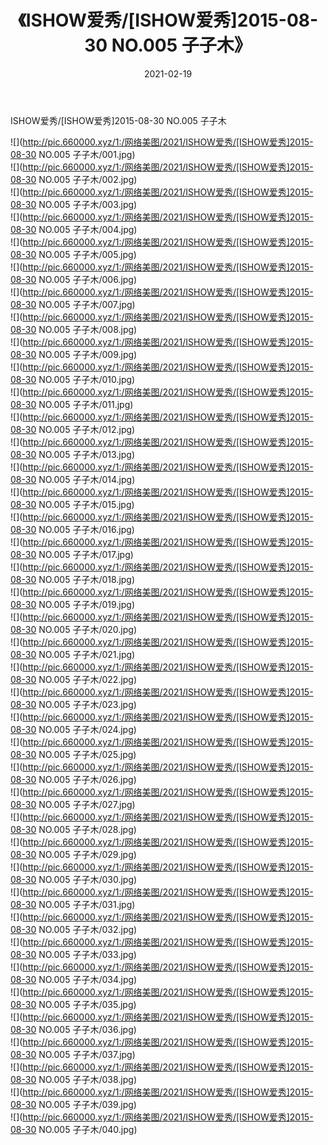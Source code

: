 ﻿---
layout: post
title:  《ISHOW爱秀/[ISHOW爱秀]2015-08-30 NO.005 子子木》
date:   2021-02-19
img: http://pic.660000.xyz/1:/网络美图/2021/ISHOW爱秀/[ISHOW爱秀]2015-08-30 NO.005 子子木/000.jpg
categories: [美女, 清纯, 唯美]
---

ISHOW爱秀/[ISHOW爱秀]2015-08-30 NO.005 子子木

 ![](http://pic.660000.xyz/1:/网络美图/2021/ISHOW爱秀/[ISHOW爱秀]2015-08-30 NO.005 子子木/001.jpg) <br>![](http://pic.660000.xyz/1:/网络美图/2021/ISHOW爱秀/[ISHOW爱秀]2015-08-30 NO.005 子子木/002.jpg) <br>![](http://pic.660000.xyz/1:/网络美图/2021/ISHOW爱秀/[ISHOW爱秀]2015-08-30 NO.005 子子木/003.jpg) <br>![](http://pic.660000.xyz/1:/网络美图/2021/ISHOW爱秀/[ISHOW爱秀]2015-08-30 NO.005 子子木/004.jpg) <br>![](http://pic.660000.xyz/1:/网络美图/2021/ISHOW爱秀/[ISHOW爱秀]2015-08-30 NO.005 子子木/005.jpg) <br>![](http://pic.660000.xyz/1:/网络美图/2021/ISHOW爱秀/[ISHOW爱秀]2015-08-30 NO.005 子子木/006.jpg) <br>![](http://pic.660000.xyz/1:/网络美图/2021/ISHOW爱秀/[ISHOW爱秀]2015-08-30 NO.005 子子木/007.jpg) <br>![](http://pic.660000.xyz/1:/网络美图/2021/ISHOW爱秀/[ISHOW爱秀]2015-08-30 NO.005 子子木/008.jpg) <br>![](http://pic.660000.xyz/1:/网络美图/2021/ISHOW爱秀/[ISHOW爱秀]2015-08-30 NO.005 子子木/009.jpg) <br>![](http://pic.660000.xyz/1:/网络美图/2021/ISHOW爱秀/[ISHOW爱秀]2015-08-30 NO.005 子子木/010.jpg) <br>![](http://pic.660000.xyz/1:/网络美图/2021/ISHOW爱秀/[ISHOW爱秀]2015-08-30 NO.005 子子木/011.jpg) <br>![](http://pic.660000.xyz/1:/网络美图/2021/ISHOW爱秀/[ISHOW爱秀]2015-08-30 NO.005 子子木/012.jpg) <br>![](http://pic.660000.xyz/1:/网络美图/2021/ISHOW爱秀/[ISHOW爱秀]2015-08-30 NO.005 子子木/013.jpg) <br>![](http://pic.660000.xyz/1:/网络美图/2021/ISHOW爱秀/[ISHOW爱秀]2015-08-30 NO.005 子子木/014.jpg) <br>![](http://pic.660000.xyz/1:/网络美图/2021/ISHOW爱秀/[ISHOW爱秀]2015-08-30 NO.005 子子木/015.jpg) <br>![](http://pic.660000.xyz/1:/网络美图/2021/ISHOW爱秀/[ISHOW爱秀]2015-08-30 NO.005 子子木/016.jpg) <br>![](http://pic.660000.xyz/1:/网络美图/2021/ISHOW爱秀/[ISHOW爱秀]2015-08-30 NO.005 子子木/017.jpg) <br>![](http://pic.660000.xyz/1:/网络美图/2021/ISHOW爱秀/[ISHOW爱秀]2015-08-30 NO.005 子子木/018.jpg) <br>![](http://pic.660000.xyz/1:/网络美图/2021/ISHOW爱秀/[ISHOW爱秀]2015-08-30 NO.005 子子木/019.jpg) <br>![](http://pic.660000.xyz/1:/网络美图/2021/ISHOW爱秀/[ISHOW爱秀]2015-08-30 NO.005 子子木/020.jpg) <br>![](http://pic.660000.xyz/1:/网络美图/2021/ISHOW爱秀/[ISHOW爱秀]2015-08-30 NO.005 子子木/021.jpg) <br>![](http://pic.660000.xyz/1:/网络美图/2021/ISHOW爱秀/[ISHOW爱秀]2015-08-30 NO.005 子子木/022.jpg) <br>![](http://pic.660000.xyz/1:/网络美图/2021/ISHOW爱秀/[ISHOW爱秀]2015-08-30 NO.005 子子木/023.jpg) <br>![](http://pic.660000.xyz/1:/网络美图/2021/ISHOW爱秀/[ISHOW爱秀]2015-08-30 NO.005 子子木/024.jpg) <br>![](http://pic.660000.xyz/1:/网络美图/2021/ISHOW爱秀/[ISHOW爱秀]2015-08-30 NO.005 子子木/025.jpg) <br>![](http://pic.660000.xyz/1:/网络美图/2021/ISHOW爱秀/[ISHOW爱秀]2015-08-30 NO.005 子子木/026.jpg) <br>![](http://pic.660000.xyz/1:/网络美图/2021/ISHOW爱秀/[ISHOW爱秀]2015-08-30 NO.005 子子木/027.jpg) <br>![](http://pic.660000.xyz/1:/网络美图/2021/ISHOW爱秀/[ISHOW爱秀]2015-08-30 NO.005 子子木/028.jpg) <br>![](http://pic.660000.xyz/1:/网络美图/2021/ISHOW爱秀/[ISHOW爱秀]2015-08-30 NO.005 子子木/029.jpg) <br>![](http://pic.660000.xyz/1:/网络美图/2021/ISHOW爱秀/[ISHOW爱秀]2015-08-30 NO.005 子子木/030.jpg) <br>![](http://pic.660000.xyz/1:/网络美图/2021/ISHOW爱秀/[ISHOW爱秀]2015-08-30 NO.005 子子木/031.jpg) <br>![](http://pic.660000.xyz/1:/网络美图/2021/ISHOW爱秀/[ISHOW爱秀]2015-08-30 NO.005 子子木/032.jpg) <br>![](http://pic.660000.xyz/1:/网络美图/2021/ISHOW爱秀/[ISHOW爱秀]2015-08-30 NO.005 子子木/033.jpg) <br>![](http://pic.660000.xyz/1:/网络美图/2021/ISHOW爱秀/[ISHOW爱秀]2015-08-30 NO.005 子子木/034.jpg) <br>![](http://pic.660000.xyz/1:/网络美图/2021/ISHOW爱秀/[ISHOW爱秀]2015-08-30 NO.005 子子木/035.jpg) <br>![](http://pic.660000.xyz/1:/网络美图/2021/ISHOW爱秀/[ISHOW爱秀]2015-08-30 NO.005 子子木/036.jpg) <br>![](http://pic.660000.xyz/1:/网络美图/2021/ISHOW爱秀/[ISHOW爱秀]2015-08-30 NO.005 子子木/037.jpg) <br>![](http://pic.660000.xyz/1:/网络美图/2021/ISHOW爱秀/[ISHOW爱秀]2015-08-30 NO.005 子子木/038.jpg) <br>![](http://pic.660000.xyz/1:/网络美图/2021/ISHOW爱秀/[ISHOW爱秀]2015-08-30 NO.005 子子木/039.jpg) <br>![](http://pic.660000.xyz/1:/网络美图/2021/ISHOW爱秀/[ISHOW爱秀]2015-08-30 NO.005 子子木/040.jpg) <br>